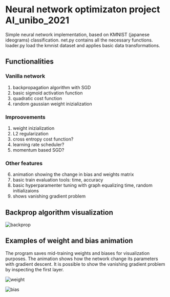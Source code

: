 
# Neural network optimizaton project AI_unibo_2021

Simple neural network implementation, based on KMNIST (japanese ideograms) classification.
net.py contains all the necessary functions. 
loader.py load the kmnist dataset and applies basic data transformations. 

## Functionalities 

### Vanilla network
1)  backpropagation algorithm with SGD 
2)  basic sigmoid activation function
3)  quadratic cost function 
4)  random gaussian weight inizialization 
### Improovements 
1) weight inizialization
2) L2 regularization
3) cross entropy cost function? 
4) learning rate scheduler?
5) momentum based SGD? 
### Other features 
6)  animation showing the change in bias and weights matrix
7)  basic train evaluation tools: time, accuracy
8)  basic hyperparamenter tuning with graph equalizing time, random initializaions
9)  shows vanishing gradient problem 

## Backprop algorithm visualization 

![backprop](https://user-images.githubusercontent.com/32902835/110661686-1c673b80-81c5-11eb-8117-ff8f0a7c6c7d.png)

## Examples of weight and bias animation
The program saves mid-training weights and biases for visualization purposes. The animation shows how the network change its parameters with gradient descent. It is possible to show the vanishing gradient problem by inspecting the first layer. 

![weight](https://user-images.githubusercontent.com/32902835/112352990-91f60000-8ccb-11eb-814a-a8919fad04d0.gif)

![bias](https://user-images.githubusercontent.com/32902835/112353099-b2be5580-8ccb-11eb-8cbd-0e8440df05ae.gif)
